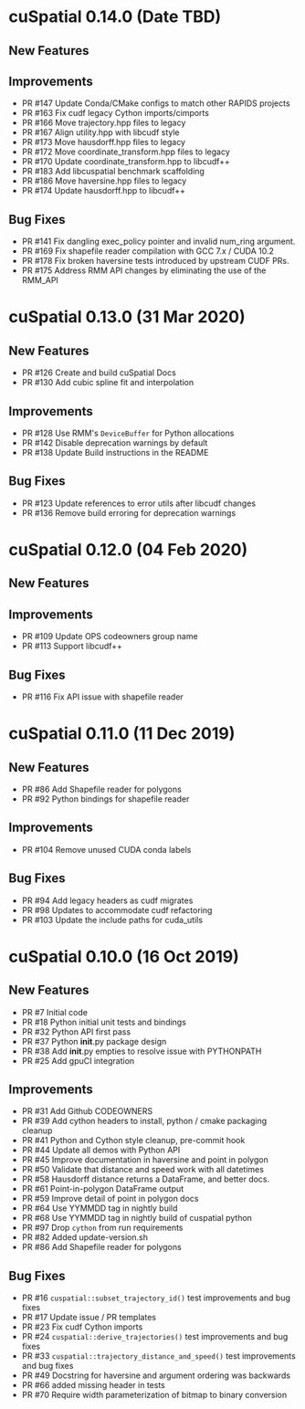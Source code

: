 # cuSpatial 0.14.0 (Date TBD)

## New Features

## Improvements

- PR #147 Update Conda/CMake configs to match other RAPIDS projects
- PR #163 Fix cudf legacy Cython imports/cimports
- PR #166 Move trajectory.hpp files to legacy
- PR #167 Align utility.hpp with libcudf style
- PR #173 Move hausdorff.hpp files to legacy
- PR #172 Move coordinate_transform.hpp files to legacy
- PR #170 Update coordinate_transform.hpp to libcudf++
- PR #183 Add libcuspatial benchmark scaffolding
- PR #186 Move haversine.hpp files to legacy
- PR #174 Update hausdorff.hpp to libcudf++

## Bug Fixes

- PR #141 Fix dangling exec_policy pointer and invalid num_ring argument.
- PR #169 Fix shapefile reader compilation with GCC 7.x / CUDA 10.2
- PR #178 Fix broken haversine tests introduced by upstream CUDF PRs.
- PR #175 Address RMM API changes by eliminating the use of the RMM_API


# cuSpatial 0.13.0 (31 Mar 2020)

## New Features

- PR #126 Create and build cuSpatial Docs 
- PR #130 Add cubic spline fit and interpolation

## Improvements

- PR #128 Use RMM's `DeviceBuffer` for Python allocations
- PR #142 Disable deprecation warnings by default
- PR #138 Update Build instructions in the README

## Bug Fixes

- PR #123 Update references to error utils after libcudf changes
- PR #136 Remove build erroring for deprecation warnings


# cuSpatial 0.12.0 (04 Feb 2020)

## New Features

## Improvements

- PR #109 Update OPS codeowners group name
- PR #113 Support libcudf++

## Bug Fixes

- PR #116 Fix API issue with shapefile reader


# cuSpatial 0.11.0 (11 Dec 2019)

## New Features

- PR #86 Add Shapefile reader for polygons
- PR #92 Python bindings for shapefile reader

## Improvements

- PR #104 Remove unused CUDA conda labels

## Bug Fixes

- PR #94 Add legacy headers as cudf migrates
- PR #98 Updates to accommodate cudf refactoring
- PR #103 Update the include paths for cuda_utils


# cuSpatial 0.10.0 (16 Oct 2019)

## New Features

- PR #7 Initial code
- PR #18 Python initial unit tests and bindings
- PR #32 Python API first pass
- PR #37 Python __init__.py package design
- PR #38 Add __init__.py empties to resolve issue with PYTHONPATH
- PR #25 Add gpuCI integration

## Improvements

- PR #31 Add Github CODEOWNERS
- PR #39 Add cython headers to install, python / cmake packaging cleanup
- PR #41 Python and Cython style cleanup, pre-commit hook
- PR #44 Update all demos with Python API
- PR #45 Improve documentation in haversine and point in polygon
- PR #50 Validate that distance and speed work with all datetimes
- PR #58 Hausdorff distance returns a DataFrame, and better docs.
- PR #61 Point-in-polygon DataFrame output
- PR #59 Improve detail of point in polygon docs
- PR #64 Use YYMMDD tag in nightly build
- PR #68 Use YYMMDD tag in nightly build of cuspatial python
- PR #97 Drop `cython` from run requirements
- PR #82 Added update-version.sh
- PR #86 Add Shapefile reader for polygons

## Bug Fixes

- PR #16 `cuspatial::subset_trajectory_id()` test improvements and bug fixes
- PR #17 Update issue / PR templates
- PR #23 Fix cudf Cython imports
- PR #24 `cuspatial::derive_trajectories()` test improvements and bug fixes
- PR #33 `cuspatial::trajectory_distance_and_speed()` test improvements and bug fixes
- PR #49 Docstring for haversine and argument ordering was backwards
- PR #66 added missing header in tests
- PR #70 Require width parameterization of bitmap to binary conversion
